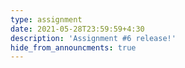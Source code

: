 ```yaml
---
type: assignment
date: 2021-05-28T23:59:59+4:30
description: 'Assignment #6 release!'
hide_from_announcments: true
---
```


